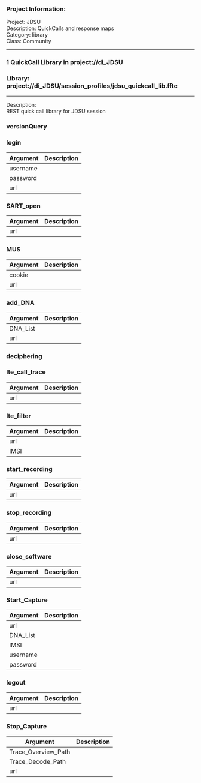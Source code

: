 ### Project Information:
Project: JDSU  
Description: QuickCalls and response maps   
Category: library  
Class: Community  
  
___
### 1 QuickCall Library in project://di_JDSU
### Library: project://di_JDSU/session_profiles/jdsu_quickcall_lib.fftc
___
Description:  
REST quick call library for JDSU session  
  
  
### versionQuery
### login

Argument | Description
------------ | -------------
username | 
password | 
url | 
### SART_open

Argument | Description
------------ | -------------
url | 
### MUS

Argument | Description
------------ | -------------
cookie | 
url | 
### add_DNA

Argument | Description
------------ | -------------
DNA_List | 
url | 
### deciphering
### lte_call_trace

Argument | Description
------------ | -------------
url | 
### lte_filter

Argument | Description
------------ | -------------
url | 
IMSI | 
### start_recording

Argument | Description
------------ | -------------
url | 
### stop_recording

Argument | Description
------------ | -------------
url | 
### close_software

Argument | Description
------------ | -------------
url | 
### Start_Capture

Argument | Description
------------ | -------------
url | 
DNA_List | 
IMSI | 
username | 
password | 
### logout

Argument | Description
------------ | -------------
url | 
### Stop_Capture

Argument | Description
------------ | -------------
Trace_Overview_Path | 
Trace_Decode_Path | 
url | 
